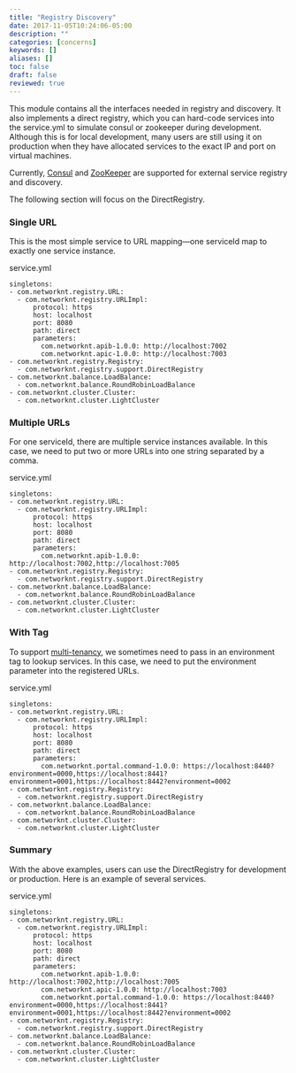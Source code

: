 ```yaml
---
title: "Registry Discovery"
date: 2017-11-05T10:24:06-05:00
description: ""
categories: [concerns]
keywords: []
aliases: []
toc: false
draft: false
reviewed: true
---
```


This module contains all the interfaces needed in registry and discovery. It also implements a direct registry, which you can hard-code services into the service.yml to simulate consul or zookeeper during development. Although this is for local development, many users are still using it on production when they have allocated services to the exact IP and port on virtual machines. 

Currently, [Consul](/concern/consul/) and [ZooKeeper](/concern/zookeeper/) are supported for external service registry and discovery.

The following section will focus on the DirectRegistry. 

### Single URL

This is the most simple service to URL mapping—one serviceId map to exactly one service instance. 

service.yml

```
singletons:
- com.networknt.registry.URL:
  - com.networknt.registry.URLImpl:
      protocol: https
      host: localhost
      port: 8080
      path: direct
      parameters:
        com.networknt.apib-1.0.0: http://localhost:7002
        com.networknt.apic-1.0.0: http://localhost:7003
- com.networknt.registry.Registry:
  - com.networknt.registry.support.DirectRegistry
- com.networknt.balance.LoadBalance:
  - com.networknt.balance.RoundRobinLoadBalance
- com.networknt.cluster.Cluster:
  - com.networknt.cluster.LightCluster

```
### Multiple URLs

For one serviceId, there are multiple service instances available. In this case, we need to put two or more URLs into one string separated by a comma.

service.yml

```
singletons:
- com.networknt.registry.URL:
  - com.networknt.registry.URLImpl:
      protocol: https
      host: localhost
      port: 8080
      path: direct
      parameters:
        com.networknt.apib-1.0.0: http://localhost:7002,http://localhost:7005
- com.networknt.registry.Registry:
  - com.networknt.registry.support.DirectRegistry
- com.networknt.balance.LoadBalance:
  - com.networknt.balance.RoundRobinLoadBalance
- com.networknt.cluster.Cluster:
  - com.networknt.cluster.LightCluster

```

### With Tag

To support [multi-tenancy](/design/multi-tenancy/), we sometimes need to pass in an environment tag to lookup services. In this case, we need to put the environment parameter into the registered URLs.

service.yml

```
singletons:
- com.networknt.registry.URL:
  - com.networknt.registry.URLImpl:
      protocol: https
      host: localhost
      port: 8080
      path: direct
      parameters:
        com.networknt.portal.command-1.0.0: https://localhost:8440?environment=0000,https://localhost:8441?environment=0001,https://localhost:8442?environment=0002
- com.networknt.registry.Registry:
  - com.networknt.registry.support.DirectRegistry
- com.networknt.balance.LoadBalance:
  - com.networknt.balance.RoundRobinLoadBalance
- com.networknt.cluster.Cluster:
  - com.networknt.cluster.LightCluster

```

### Summary

With the above examples, users can use the DirectRegistry for development or production. Here is an example of several services. 

service.yml

```
singletons:
- com.networknt.registry.URL:
  - com.networknt.registry.URLImpl:
      protocol: https
      host: localhost
      port: 8080
      path: direct
      parameters:
        com.networknt.apib-1.0.0: http://localhost:7002,http://localhost:7005
        com.networknt.apic-1.0.0: http://localhost:7003
        com.networknt.portal.command-1.0.0: https://localhost:8440?environment=0000,https://localhost:8441?environment=0001,https://localhost:8442?environment=0002
- com.networknt.registry.Registry:
  - com.networknt.registry.support.DirectRegistry
- com.networknt.balance.LoadBalance:
  - com.networknt.balance.RoundRobinLoadBalance
- com.networknt.cluster.Cluster:
  - com.networknt.cluster.LightCluster

```


